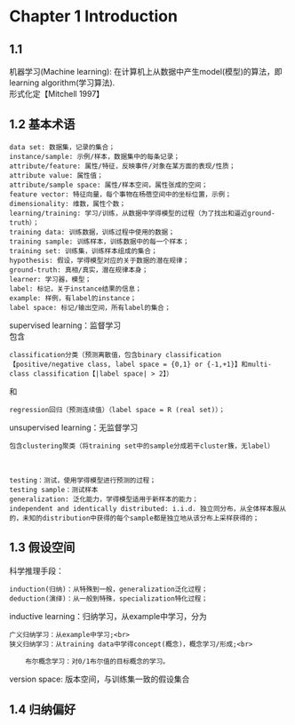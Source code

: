 # Chapter 1 Introduction
## 1.1
机器学习(Machine learning): 在计算机上从数据中产生model(模型)的算法，即learning algorithm(学习算法).<br>
形式化定【Mitchell 1997】

## 1.2 基本术语
    data set: 数据集，记录的集合；
    instance/sample: 示例/样本，数据集中的每条记录；
    attribute/feature: 属性/特征，反映事件/对象在某方面的表现/性质；
    attribute value: 属性值；
    attribute/sample space: 属性/样本空间，属性张成的空间；
    feature vector: 特征向量，每个事物在杨蓓空间中的坐标位置，示例；
    dimensionality: 维数，属性个数；
    learning/training: 学习/训练，从数据中学得模型的过程（为了找出和逼近ground-truth）；
    training data: 训练数据，训练过程中使用的数据；
    training sample: 训练样本，训练数据中的每一个样本；
    training set: 训练集，训练样本组成的集合；
    hypothesis: 假设，学得模型对应的关于数据的潜在规律；
    ground-truth: 真相/真实，潜在规律本身；
    learner: 学习器，模型；
    label: 标记，关于instance结果的信息；
    example: 样例，有label的instance；
    label space: 标记/输出空间，所有label的集合；

supervised learning：监督学习<br>
包含<br>
    
    classification分类（预测离散值，包含binary classification【positive/negative class, label space = {0,1} or {-1,+1}】和multi-class classification【|label space| > 2】）

和<br>

    regression回归（预测连续值）（label space = R (real set)）；
 
 unsupervised learning：无监督学习<br>
    
    包含clustering聚类（将training set中的sample分成若干cluster簇，无label）
 <br>
 
    testing：测试，使用学得模型进行预测的过程；
    testing sample：测试样本
    generalization: 泛化能力，学得模型适用于新样本的能力；
    independent and identically distributed: i.i.d. 独立同分布，从全体样本服从的，未知的distribution中获得的每个sample都是独立地从该分布上采样获得的；
    
 ## 1.3 假设空间
 科学推理手段：<br>
 
    induction(归纳)：从特殊到一般，generalization泛化过程；
    deduction(演绎)：从一般到特殊，specialization特化过程；

inductive learning：归纳学习，从example中学习，分为<br>

    广义归纳学习：从example中学习;<br>
    狭义归纳学习：从training data中学得concept(概念)，概念学习/形成;<br>
        
        布尔概念学习：对0/1布尔值的目标概念的学习。
       
version space: 版本空间，与训练集一致的假设集合<br>

## 1.4 归纳偏好

